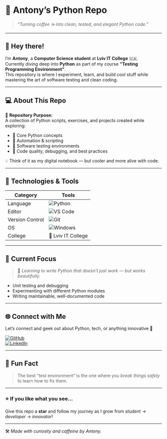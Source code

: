 # 🐍 Antony’s Python Repo  

> *“Turning coffee ☕ into clean, tested, and elegant Python code.”*

---

## 👋 Hey there!  

I’m **Antony**, a **Computer Science student** at **Lviv IT College** 🇺🇦.  
Currently diving deep into **Python** as part of my course **“Testing Programming Environment”**.  
This repository is where I experiment, learn, and build cool stuff while mastering the art of software testing and clean coding.

---

## 💻 About This Repo  

📂 **Repository Purpose:**  
A collection of Python scripts, exercises, and projects created while exploring:
- 🧠 Core Python concepts  
- 🧩 Automation & scripting  
- 🧪 Software testing environments  
- 🧰 Code quality, debugging, and best practices  

💡 Think of it as my digital notebook — but cooler and more alive with code.  

---

## 🚀 Technologies & Tools  

| Category | Tools |
|-----------|-------|
| Language | ![Python](https://img.shields.io/badge/Python-3.x-blue?logo=python) |
| Editor | ![VS Code](https://img.shields.io/badge/VS%20Code-1.0-blue?logo=visualstudiocode) |
| Version Control | ![Git](https://img.shields.io/badge/Git-F05032?logo=git&logoColor=white) |
| OS | ![Windows](https://img.shields.io/badge/Windows-0078D6?logo=windows&logoColor=white) |
| College | 🏫 Lviv IT College |

---

## 📘 Current Focus  

> 🎯 *Learning to write Python that doesn’t just work — but works beautifully.*

- Unit testing and debugging  
- Experimenting with different Python modules  
- Writing maintainable, well-documented code  

---

## 🌐 Connect with Me  

Let’s connect and geek out about Python, tech, or anything innovative 🚀  

[![GitHub](https://img.shields.io/badge/GitHub-Antony-black?logo=github)](https://github.com/YourGitHubUsername)  
[![LinkedIn](https://img.shields.io/badge/LinkedIn-Antony-blue?logo=linkedin)](https://linkedin.com/in/YourLinkedIn)  

---

## 🧩 Fun Fact  

> The best “test environment” is the one where you *break things safely* to learn how to fix them.

---

### ⭐ If you like what you see...
Give this repo a **star** and follow my journey as I grow from *student* → *developer* → *innovator*!  

---

🛠️ *Made with curiosity and caffeine by Antony.*
